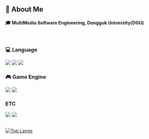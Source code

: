 <div>
</div>

<div>
  <!--Body-->
  
  ## 👀 About Me
  #### :mortar_board: MultiMedia Software Engineering, Dongguk University(DGU)
  <br/>
  
  ### :computer: Language
  <!--Python-->
  <img src="https://img.shields.io/badge/Python-3776AB?style=flat-square&logo=Python&logoColor=white"/>
  <!--C-->
  <img src="https://img.shields.io/badge/C-A8B9CC?style=flat-square&logo=C&logoColor=white"/>
  <!--C++-->
  <img src="https://img.shields.io/badge/C++-00599C?style=flat-square&logo=C%2B%2B&logoColor=white"/>
  <br/>
  
  ### :video_game: Game Engine
  <!--Unity-->
  <img src="https://img.shields.io/badge/unity-000000?style=flat-square&logo=unity&logoColor=white"/>

  <img src="https://img.shields.io/badge/Unrealengine-000000?style=flat-square&logo=unrealengine&logoColor=white"/>
  <br/>
  
  ### ETC
  <!--Steam-->
  <img src="https://img.shields.io/badge/Steam-000000?style=flat-square&logo=Steam&logoColor=white"/>
  <img src="https://img.shields.io/badge/Discord-5865F2?style=flat-square&logo=Discord&logoColor=white"/>

  <br/>
  <br/>
  

  [![Top Langs](https://github-readme-stats.vercel.app/api/top-langs/?username=justin8863)](https://github.com/anuraghazra/github-readme-stats)  
</div>
